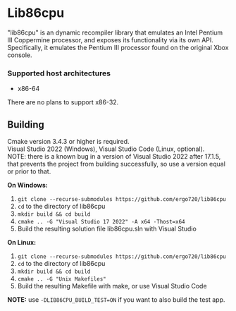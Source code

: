 # Lib86cpu

"lib86cpu" is an dynamic recompiler library that emulates an Intel Pentium III Coppermine processor, and exposes its functionality
via its own API. Specifically, it emulates the Pentium III processor found on the original Xbox console.

### Supported host architectures
- x86-64

There are no plans to support x86-32.

## Building

Cmake version 3.4.3 or higher is required.\
Visual Studio 2022 (Windows), Visual Studio Code (Linux, optional).\
NOTE: there is a known bug in a version of Visual Studio 2022 after 17.1.5, that prevents the project from building successfully, so use a version equal or prior to that.

**On Windows:**

1. `git clone --recurse-submodules https://github.com/ergo720/lib86cpu`
2. `cd` to the directory of lib86cpu
3. `mkdir build && cd build`
4. `cmake .. -G "Visual Studio 17 2022" -A x64 -Thost=x64`
5. Build the resulting solution file lib86cpu.sln with Visual Studio

**On Linux:**

1. `git clone --recurse-submodules https://github.com/ergo720/lib86cpu`
2. `cd` to the directory of lib86cpu
3. `mkdir build && cd build`
4. `cmake .. -G "Unix Makefiles"`
5. Build the resulting Makefile with make, or use Visual Studio Code

**NOTE:** use `-DLIB86CPU_BUILD_TEST=ON` if you want to also build the test app.
